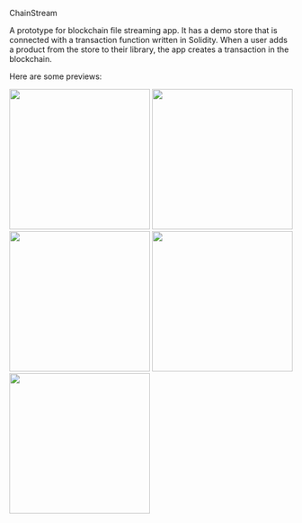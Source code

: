 ChainStream

A prototype for blockchain file streaming app. It has a demo store that is connected with a transaction function written in Solidity. When a user adds a product from the store to their library, the app creates a transaction in the blockchain.

Here are some previews:

<p float="left">
<img src='https://github.com/ArdaCan271/ChainStream/assets/70213529/b1686f8b-cfd4-4087-8240-45d8645a4a2f' width='250'>
<img src='https://github.com/ArdaCan271/ChainStream/assets/70213529/95f08980-8bd1-410d-b006-979763e73172' width='250'>
<img src='https://github.com/ArdaCan271/ChainStream/assets/70213529/f7aec66d-3917-4238-a945-6b675e58a941' width='250'>
<img src='https://github.com/ArdaCan271/ChainStream/assets/70213529/f5d4ca3c-5ee0-46d6-af5d-cf3849817441' width='250'>
<img src='https://github.com/ArdaCan271/ChainStream/assets/70213529/1345d7dd-3d10-43c8-9ae4-374c324a5d6a' width='250'>
</p>
